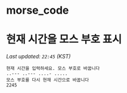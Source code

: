 # morse_code
# 현재 시간을 모스 부호 표시
<!-- MORSE_TIME_START -->
_Last updated: `22:45` (KST)_

```
현재 시간을 입력하세요. 모스 부호로 바꿉니다
..--- ..--- ....- .....
모스 부호를 다시 현재 시간으로 바꿉니다
2245
```
<!-- MORSE_TIME_END -->
